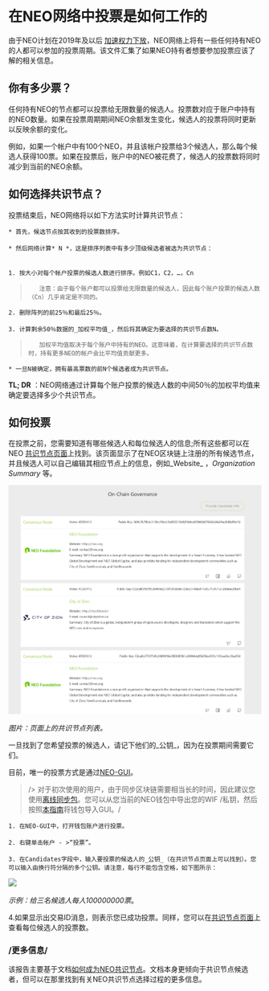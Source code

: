 # 在NEO网络中投票是如何工作的

由于NEO计划在2019年及以后 [加速权力下放](https://neo.org/blog/details/4125)，NEO网络上将有一些任何持有NEO的人都可以参加的投票周期。该文件汇集了如果NEO持有者想要参加投票应该了解的相关信息。

## 你有多少票？

任何持有NEO的节点都可以投票给无限数量的候选人。投票数对应于账户中持有的NEO数量。如果在投票周期期间NEO余额发生变化，候选人的投票将同时更新以反映余额的变化。

例如，如果一个帐户中有100个NEO，并且该帐户投票给3个候选人，那么每个候选人获得100票。如果在投票后，账户中的NEO被花费了，候选人的投票数将同时减少到当前的NEO余额。

## 如何选择共识节点？

投票结束后，NEO网络将以如下方法实时计算共识节点：

	* 首先，候选节点按其收到的投票数排序。

	* 然后网络计算* N *，这是排序列表中有多少顶级候选者被选为共识节点：
	
	
	1. 按大小对每个帐户投票的候选人数进行排序。例如C1，C2，…，Cn

>        注意：由于每个账户都可以投票给无限数量的候选人，因此每个账户投票的候选人数（Cn）几乎肯定是不同的。

	2. 删除阵列的前25％和最后25％。

	3. 计算剩余50％数据的_加权平均值_，然后将其确定为要选择的共识节点数N。

>        加权平均值取决于每个账户中持有的NEO。这意味着，在计算要选择的共识节点数时，持有更多NEO的帐户会比平均值贡献更多。

	* 一旦N被确定，拥有最高票数的前N个候选者成为共识节点。


**TL; DR** ：NEO网络通过计算每个账户投票的候选人数的中间50％的加权平均值来确定要选择多少个共识节点。

## 如何投票

在投票之前，您需要知道有哪些候选人和每位候选人的信息;所有这些都可以在NEO [共识节点页面](https://neo.org/consensus)上找到。该页面显示了在NEO区块链上注册的所有候选节点，并且候选人可以自己编辑其相应节点上的信息，例如_Website_ ，_Organization Summary_ 等。

<img src="https://raw.githubusercontent.com/taomo-eo/docs/master/Becoming_Consensus_Node/img/consensusSited1a-EN.png" width="755">

_图片：页面上的共识节点列表。_

一旦找到了您希望投票的候选人，请记下他们的_公钥_，因为在投票期间需要它们。

目前，唯一的投票方式是通过[NEO-GUI](http://docs.neo.org/en-us/node/gui/install.html)。

> /> 对于初次使用的用户，由于同步区块链需要相当长的时间，因此建议您使用[离线同步包](https://docs.neo.org/en-us/network/syncblocks.html)。您可以从您当前的NEO钱包中导出您的WIF /私钥，然后按照[本指南](https://github.com/neo-project/neo#import-your-wallet-to-the-pc-client)将钱包导入GUI。/  

	1. 在NEO-GUI中，打开钱包账户进行投票。

	2. 右键单击帐户 - >“投票”。

	3. 在Candidates字段中，输入要投票的候选人的_公钥_（在共识节点页面上可以找到）。您可以输入由换行符分隔的多个公钥。请注意，每行不能包含空格，如下图所示：

<img src="https://raw.githubusercontent.com/taomo-eo/docs/master/Becoming_Consensus_Node/img/votemulti-EN.png" width="725">
   
  _示例：给三名候选人每人100000000票_。

4.如果显示出交易ID消息，则表示您已成功投票。同样，您可以在[共识节点页面](https://neo.org/consensus)上查看每位候选人的投票数。

### /更多信息/

该报告主要基于文档[如何成为NEO共识节点](https://neo-ngd.github.io/reference/How-To-Become-NEO-Consensus-Node.html)。文档本身更倾向于共识节点候选者，但可以在那里找到有关NEO共识节点选择过程的更多信息。
